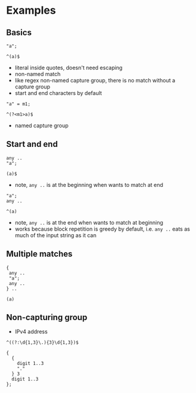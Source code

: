 # Examples



## Basics

```
"a";
```

```
^(a)$
```

- literal inside quotes, doesn't need escaping
- non-named match
- like regex non-named capture group, there is no match without a capture group
- start and end characters by default

```
"a" = m1;
```

```
^(?<m1>a)$
```

- named capture group



## Start and end

```
any ..
"a";
```

```
(a)$
```

- note, `any ..` is at the beginning when wants to match at end

```
"a";
any ..
```

```
^(a)
```

- note, `any ..` is at the end when wants to match at beginning
- works because block repetition is greedy by default, i.e. `any ..` eats as much of the input string as it can



## Multiple matches

```
{
 any ..
 "a";
 any ..
} ..
```

```
(a)
```



## Non-capturing group

- IPv4 address

```
^((?:\d{1,3}\.){3}\d{1,3})$
```

```
{
  {
    digit 1..3
    "."
  } 3
  digit 1..3
};
```
